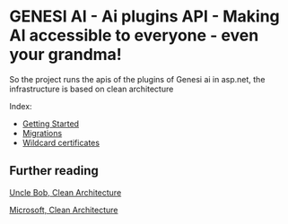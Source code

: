 ﻿# GENESI AI - Ai plugins API - Making AI accessible to everyone - even your grandma!

So the project runs the apis of the plugins of Genesi ai in asp.net, the infrastructure  is based on clean architecture

Index:
- [Getting Started](docs/GettingStarted.md)
- [Migrations](docs/Migrations.md)
- [Wildcard certificates](docs/WildcardCertificates.md)


## Further reading

[Uncle Bob, Clean Architecture](https://blog.cleancoder.com/uncle-bob/2012/08/13/the-clean-architecture.html)

[Microsoft, Clean Architecture](https://docs.microsoft.com/en-us/dotnet/architecture/modern-web-apps-azure/common-web-application-architectures#clean-architecture)

